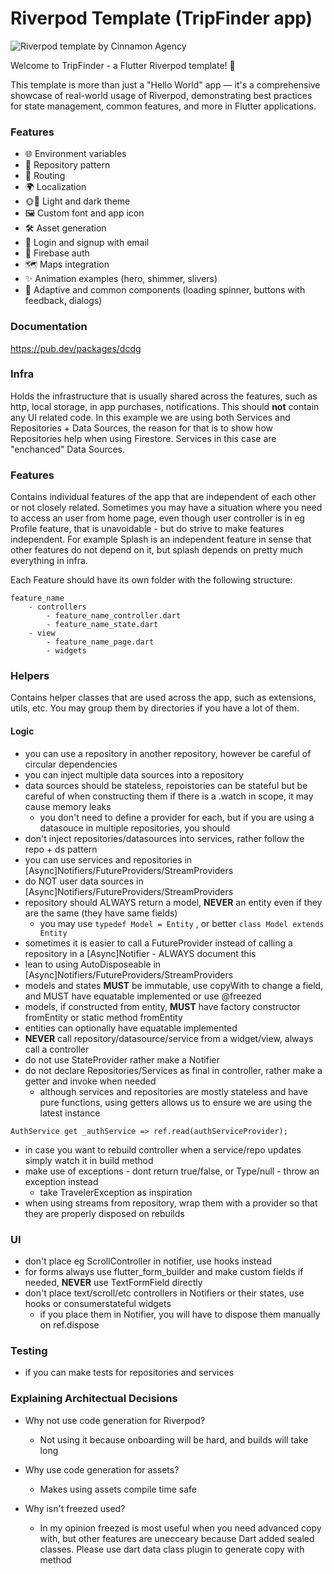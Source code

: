 # Riverpod Template (TripFinder app)

![Riverpod template by Cinnamon Agency](https://github.com/Cinnamon-Agency/template-riverpod-flutter-2/assets/118342270/2ea647c1-594f-49fb-bab7-0a1610b34c6d)

Welcome to TripFinder - a Flutter Riverpod template! 🚀

This template is more than just a "Hello World" app — it's a comprehensive showcase of real-world usage of Riverpod, demonstrating best practices for state management, common features, and more in Flutter applications.

### Features
- 🌐 Environment variables
- 💾 Repository pattern
- 🚏 Routing
- 🌍 Localization
- 🌞🌚 Light and dark theme
- 🖼️ Custom font and app icon
- 🛠️ Asset generation
- 📨 Login and signup with email
- 🔐 Firebase auth
- 🗺️ Maps integration
- ✨ Animation examples (hero, shimmer, slivers)
- 📲 Adaptive and common components (loading spinner, buttons with feedback, dialogs)


### Documentation
https://pub.dev/packages/dcdg


### Infra
Holds the infrastructure that is usually shared across the features, such as http, local storage, in app purchases, notifications.
This should __not__ contain any UI related code. 
In this example we are using both Services and Repositories + Data Sources, the reason for that is
to show how Repositories help when using Firestore. Services in this case are "enchanced" Data Sources.

### Features 
Contains individual features of the app that are independent of each other or not closely related.
Sometimes you may have a situation where you need to access an user from home page, even though
user controller is in eg Profile feature, that is unavoidable - but do strive to make features independent.
For example Splash is an independent feature in sense that other features do not depend on it, but splash depends on pretty much everything in infra.

Each Feature should have its own folder with the following structure:
```
feature_name
    - controllers
        - feature_name_controller.dart
        - feature_name_state.dart
    - view
        - feature_name_page.dart
        - widgets        
```
### Helpers
Contains helper classes that are used across the app, such as extensions, utils, etc.
You may group them by directories if you have a lot of them.


#### Logic
- you can use a repository in another repository, however be careful of circular dependencies
- you can inject multiple data sources into a repository 
- data sources should be stateless, repoistories can be stateful but be careful of when constructing them if there is a .watch in scope, it may cause memory leaks
  - you don't need to define a provider for each, but if you are using a datasouce in multiple repositories, you should
- don't inject repositories/datasources into services, rather follow the repo + ds pattern
- you can use services and repositories in [Async]Notifiers/FutureProviders/StreamProviders
- do NOT user data sources in [Async]Notifiers/FutureProviders/StreamProviders
- repository should ALWAYS return a model, **NEVER** an entity even if they are the same (they have same fields)
  - you may use ```typedef Model = Entity``` , or better ```class Model extends Entity```
- sometimes it is easier to call a FutureProvider instead of calling a repository in a [Async]Notifier - ALWAYS document this 
- lean to using AutoDisposeable in [Async]Notifiers/FutureProviders/StreamProviders 
- models and states **MUST** be immutable, use copyWith to change a field, and MUST have equatable implemented or use @freezed
- models, if constructed from entity, **MUST** have factory constructor fromEntity or static method fromEntity
- entities can optionally have equatable implemented
- **NEVER** call repository/datasource/service from a widget/view, always call a controller
- do not use StateProvider rather make a Notifier 
- do not declare Repositories/Services as final in controller, rather make a getter and invoke when needed
  - although services and repositories are mostly stateless and have pure functions, using getters allows us to ensure we are using the latest instance 
```
AuthService get _authService => ref.read(authServiceProvider);
```
- in case you want to rebuild controller when a service/repo updates simply watch it in build method
- make use of exceptions - dont return true/false, or Type/null - throw an exception instead
  - take TravelerException as inspiration
- when using streams from repository, wrap them with a provider so that they are properly disposed on rebuilds

### UI
- don't place eg ScrollController in notifier, use hooks instead 
- for forms always use flutter_form_builder and make custom fields if needed, **NEVER** use TextFormField directly
- don't place text/scroll/etc controllers in Notifiers or their states, use hooks or consumerstateful widgets
  - if you place them in Notifier, you will have to dispose them manually on ref.dispose


### Testing
- if you can make tests for repositories and services




### Explaining Architectual Decisions


- Why not use code generation for Riverpod?
  - Not using it because onboarding will be hard, and builds will take long

- Why use code generation for assets?
  - Makes using assets compile time safe

- Why isn't freezed used?
  - In my opinion freezed is most useful when you need advanced copy with, but other features are
unecceary because Dart added sealed classes. Please use dart data class plugin to generate copy with method
  


